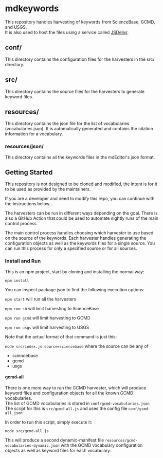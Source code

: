 # mdkeywords

This repository handles harvesting of keywords from ScienceBase, GCMD, and USGS.  
It is also used to host the files using a service called [JSDelivr](https://www.jsdelivr.com/).

## conf/

This directory contains the configuration files for the harvesters in the src/ directory.

## src/

This directory contains the source files for the harvesters to generate keyword files.

## resources/

This directory contains the json file for the list of vocabularies (vocabularies.json). It is automatically generated and contains the citation information for a vocabulary.

### resources/json/

This directory contains all the keywords files in the mdEditor's json format.

## Getting Started

This repository is not designed to be cloned and modified, the intent is for it to be used as provided by the maintainers.

If you are a developer and need to modify this repo, you can continue with the instructions below...

The harvesters can be run in different ways depending on the goal.
There is also a GitHub Action that could be used to automate nightly runs of the main control process.

The main control process handles choosing which harvester to use based on the source of the keywords.
Each harvester handles generating the configuration objects as well as the keywords files for a single source.
You can run this process for only a specified source or for all sources.

### Install and Run

This is an npm project, start by cloning and installing the normal way:

`npm install`

You can inspect package.json to find the following execution options:

`npm start` will run all the harvesters

`npm run sb` will limit harvesting to ScienceBase

`npm run gcmd` will limit harvesting to GCMD

`npm run usgs` will limit harvesting to USGS

Note that the actual format of that command is just this:

`node src/index.js source=sciencebase` where the source can be any of

- sciencebase
- gcmd
- usgs

#### gcmd-all

There is one more way to run the GCMD harvester, which will produce keyword files and configuration objects for all the known GCMD vocabularies.  
The list of GCMD vocabularies is stored in `conf/gcmd-vocabularies.json`  
The script for this is `src/gcmd-all.js` and uses the config file `conf/gcmd-all.json`

In order to run this script, simply execute it:

`node src/gcmd-all.js`

This will produce a second dynamic-manifest file `resources/gcmd-vocabularies-dynamic.json` with the GCMD vocabulary configuration objects as well as keyword files for each vocabulary.
